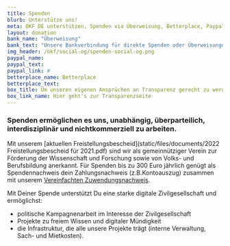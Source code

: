```yaml
---
title: Spenden
blurb: Unterstütze uns!
meta: OKF DE unterstützen. Spenden via Überweisung, Betterplace, Paypal
layout: donation
bank_name: "Überweisung"
bank_text: "Unsere Bankverbindung für direkte Spenden oder Überweisungen und Daueraufträge ist:"
img_header: /okf/social-og/spenden-social-og.png
paypal_name:
paypal_text:
paypal_link: #
betterplace_name: Betterplace
betterplace_text:
box_title: Um unseren eigenen Ansprüchen an Transparenz gerecht zu werden, haben wir die wichtigsten Transparenzinfos zusammengetragen
box_link_name: Hier geht's zur Transparenzseite
---
```


### Spenden ermöglichen es uns, unabhängig, überparteilich, interdisziplinär und nichtkommerziell zu arbeiten.

Mit unserem [aktuellen Freistellungsbescheid](static/files/documents/2022 Freistellungsbescheid für 2021.pdf) sind wir als gemeinnütziger Verein zur Förderung der Wissenschaft und Forschung sowie von Volks- und Berufsbildung anerkannt. Für Spenden bis zu 300 Euro jährlich genügt als Spendennachweis dein Zahlungsnachweis (z.B.Kontoauszug) zusammen mit unserem [Vereinfachten Zuwendungsnachweis](/files/documents/2021_OKF_vereinfachteZuwendungsbest.pdf).

Mit Deiner Spende unterstützt Du eine starke digitale Zivilgesellschaft und ermöglichst:

* politische Kampagnenarbeit im Interesse der Zivilgesellschaft
* Projekte zu freiem Wissen und digitaler Mündigkeit
* die Infrastruktur, die alle unsere Projekte trägt (interne Verwaltung, Sach- und Mietkosten).
